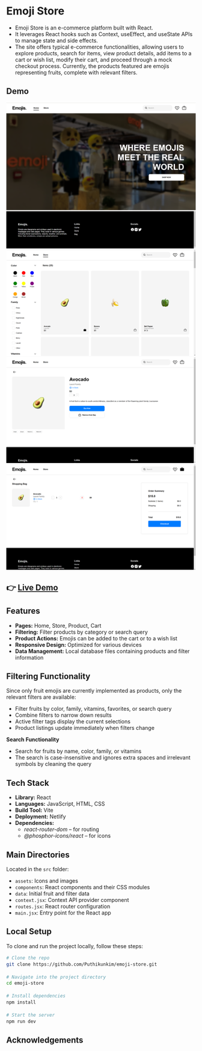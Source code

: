 # Emoji Store  
- Emoji Store is an e-commerce platform built with React. 
- It leverages React hooks such as Context, useEffect, and useState APIs to manage state and side effects. 
- The site offers typical e-commerce functionalities, allowing users to explore products, search for items, view product details, add items to a cart or wish list, modify their cart, and proceed through a mock checkout process. Currently, the products featured are emojis representing fruits, complete with relevant filters.

## Demo
![Screenshot](public/home.png)
![Screenshot](public/footer.png)
![Screenshot](public/store.png)
![Screenshot](public/product.png)
![Screenshot](public/checkout.png)
## 👉 [Live Demo](https://fantastic-taiyaki-105532.netlify.app/)  

## Features
- **Pages:** Home, Store, Product, Cart  
- **Filtering:** Filter products by category or search query  
- **Product Actions:** Emojis can be added to the cart or to a wish list  
- **Responsive Design:** Optimized for various devices  
- **Data Management:** Local database files containing products and filter information

## Filtering Functionality
Since only fruit emojis are currently implemented as products, only the relevant filters are available:  
- Filter fruits by color, family, vitamins, favorites, or search query  
- Combine filters to narrow down results  
- Active filter tags display the current selections  
- Product listings update immediately when filters change

**Search Functionality**  
- Search for fruits by name, color, family, or vitamins  
- The search is case-insensitive and ignores extra spaces and irrelevant symbols by cleaning the query

## Tech Stack
- **Library:** React  
- **Languages:** JavaScript, HTML, CSS  
- **Build Tool:** Vite  
- **Deployment:** Netlify  
- **Dependencies:**  
  - *react-router-dom* – for routing  
  - *@phosphor-icons/react* – for icons

## Main Directories
Located in the `src` folder:  
- `assets`: Icons and images  
- `components`: React components and their CSS modules  
- `data`: Initial fruit and filter data  
- `context.jsx`: Context API provider component  
- `routes.jsx`: React router configuration  
- `main.jsx`: Entry point for the React app

## Local Setup  
To clone and run the project locally, follow these steps:

```bash
# Clone the repo
git clone https://github.com/Puthikunkim/emoji-store.git

# Navigate into the project directory
cd emoji-store

# Install dependencies
npm install

# Start the server
npm run dev
```

## Acknowledgements

